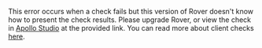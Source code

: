 This error occurs when a check fails but this version of Rover doesn't know how to present the check results. Please upgrade Rover, or view the check in [Apollo Studio](https://studio.apollographql.com/) at the provided link. You can read more about client checks [here](https://www.apollographql.com/docs/studio/schema-checks/).